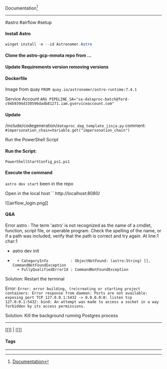 Documentation[^1]
***
#astro #airflow #setup

#### Install Astro
```PowerShell
winget install -e --id Astronomer.Astro
```

#### Clone the astro-gcp-mmota repo from ...

#### Update Requirements version removing versions

#### Dockerfile

Image from quay
`FROM quay.io/astronomer/astro-runtime:7.4.1`

Service Account
`ARG PIPELINE_SA="sa-dataproc-batch@ford-c94b9394d330596dadb81271.iam.gserviceaccount.com"`

#### Update
/include/codegeneration/`dataproc_dag_template_jinja.py`
	comment:
	`#impersonation_chain=Variable.get("impersonation_chain")`

Run the PowerShell Script

#### Run the Script:
`PowerShellStartConfig_ps1.ps1`

#### Execute the command
`astro dev start` been in the repo


Open in the local host
``
http://localhost:8080/

![[airflow_login.png]]


#### Q&A

Error
astro : The term 'astro' is not recognized as the name of a cmdlet, function, script file, or operable program. Check the spelling of the name, or if a path was included, verify that the path is correct and try again.
At line:1 char:1                                                                         
+ astro dev init                                                                         
+ ~~~~~                                                                                  
    + CategoryInfo          : ObjectNotFound: (astro:String) [], CommandNotFoundException
    + FullyQualifiedErrorId : CommandNotFoundException 

Solution:
Restart the terminal


Error:
`Error: error building, (re)creating or starting project containers: Error response from daemon: Ports are not available: exposing port TCP 127.0.0.1:5432 -> 0.0.0.0:0: listen tcp 127.0.0.1:5432: bind: An attempt was made to access a socket in a way forbidden by its access permissions.`

Solution:
Kill the background running Postgres process





***
[[]] | [[]]
#### Tags
***
[^1]: [Documentation](https://pages.github.ford.com/cmsa/astronomer-docs/)

